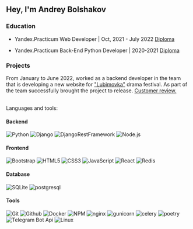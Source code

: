 ## Hey, I'm Andrey Bolshakov

### Education

- Yandex.Practicum Web Developer | Oct, 2021 - July 2022
[Diploma ](https://user-images.githubusercontent.com/19635244/201074828-25c49bec-ee76-41dc-9c4a-2805411d9f08.png)

- Yandex.Practicum Back-End Python Developer | 2020-2021
[Diploma ](https://user-images.githubusercontent.com/19635244/201067854-db8f5873-de87-4954-be92-2dd37259fc49.png)

###  Projects

From January to June 2022, worked as a backend developer in the team  that is developing a new website for ["Lubimovka"](https://lubimovka.art/) drama festival. 
As part of the team successfully brought the project to release. 
[Customer review.](https://user-images.githubusercontent.com/19635244/201071937-e0b517a7-81fa-43cd-a15f-2f4007578a66.png)

<br>
Languages and tools:

#### Backend

![Python](https://img.shields.io/badge/-Python-000?&logo=Python)
![Django](https://img.shields.io/badge/-Django-000?&logo=Django)
![DjangoRestFramework](https://img.shields.io/badge/-Django_Rest_Framework-000?&logo=Django)
![Node.js](https://img.shields.io/badge/-Node.js-000?&logo=node.js)


#### Frontend
![Bootstrap](https://img.shields.io/badge/-Bootstrap-000?&logo=Bootstrap)
![HTML5](https://img.shields.io/badge/-HTML5-000?&logo=HTML5)
![CSS3](https://img.shields.io/badge/-CSS3-000?&logo=CSS3)
![JavaScript](https://img.shields.io/badge/-JavaScript-000?&logo=JavaScript)
![React](https://img.shields.io/badge/-React-000?&logo=React)
![Redis](https://img.shields.io/badge/-Redis-000?&logo=Redis)


#### Database
![SQLite](https://img.shields.io/badge/-SQLite-000?&logo=SQLite)
![postgresql](https://img.shields.io/badge/-postgresql-000?&logo=postgresql)


#### Tools
![Git](https://img.shields.io/badge/-Git-000?&logo=Git)
![Github](https://img.shields.io/badge/-Github-000?&logo=Github)
![Docker](https://img.shields.io/badge/-Docker-000?&logo=Docker)
![NPM](https://img.shields.io/badge/-NPM-000?&logo=NPM)
![nginx](https://img.shields.io/badge/-nginx-000?&logo=nginx)
![gunicorn](https://img.shields.io/badge/-gunicorn-000?&logo=gunicorn)
![celery](https://img.shields.io/badge/-celery-000?&logo=celery)
![poetry](https://img.shields.io/badge/-poetry-000?&logo=poetry)
![Telegram Bot Api](https://img.shields.io/badge/-TelegramBotApi-000?&logo=telegram)
![Linux](https://img.shields.io/badge/-Linux-000?&logo=Linux)


